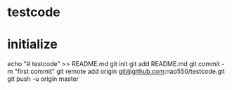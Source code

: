 # testcode

# initialize
echo "# testcode" >> README.md
git init
git add README.md
git commit -m "first commit"
git remote add origin git@github.com:nao550/testcode.git
git push -u origin master



